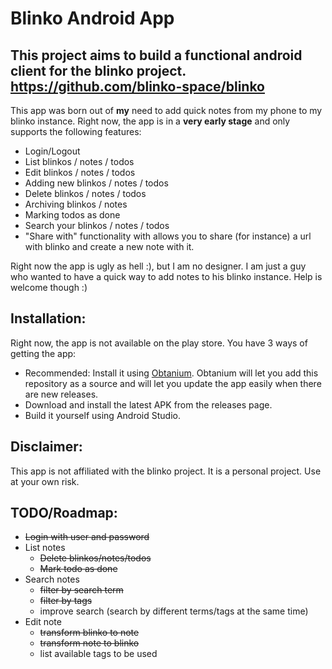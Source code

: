 # Blinko Android App

## This project aims to build a functional android client for the blinko project. https://github.com/blinko-space/blinko

This app was born out of **my** need to add quick notes from my phone to my blinko instance. Right now, the app is in a **very early stage** and only supports the following features:
- Login/Logout
- List blinkos / notes / todos 
- Edit blinkos / notes / todos 
- Adding new blinkos / notes / todos
- Delete blinkos / notes / todos
- Archiving blinkos / notes
- Marking todos as done
- Search your blinkos / notes / todos
- "Share with" functionality with allows you to share (for instance) a url with blinko and create a new note with it.

Right now the app is ugly as hell :), but I am no designer. I am just a guy who wanted to have a quick way to add notes to his blinko instance. Help is welcome though :)

## Installation:
Right now, the app is not available on the play store. You have 3 ways of getting the app:
 - Recommended: Install it using [Obtanium](https://github.com/ImranR98/Obtainium). Obtanium will let you add this repository as a source and will let you update the app easily when there are new releases.
 - Download and install the latest APK from the releases page.
 - Build it yourself using Android Studio.

## Disclaimer:
This app is not affiliated with the blinko project. It is a personal project. Use at your own risk.

## TODO/Roadmap:
- ~~Login with user and password~~
- List notes
  - ~~Delete blinkos/notes/todos~~
  - ~~Mark todo as done~~
- Search notes
  - ~~filter by search term~~ 
  - ~~filter by tags~~
  - improve search (search by different terms/tags at the same time)
- Edit note
  - ~~transform blinko to note~~
  - ~~transform note to blinko~~
  - list available tags to be used

